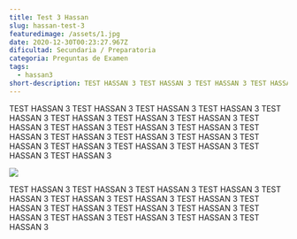 ```yaml
---
title: Test 3 Hassan
slug: hassan-test-3
featuredimage: /assets/1.jpg
date: 2020-12-30T00:23:27.967Z
dificultad: Secundaria / Preparatoria
categoria: Preguntas de Examen
tags:
  - hassan3
short-description: TEST HASSAN 3 TEST HASSAN 3 TEST HASSAN 3 TEST HASSAN 3 TEST HASSAN 3
---
```

TEST HASSAN 3 TEST HASSAN 3 TEST HASSAN 3 TEST HASSAN 3 TEST HASSAN 3 TEST HASSAN 3 TEST HASSAN 3 TEST HASSAN 3 TEST HASSAN 3 TEST HASSAN 3 TEST HASSAN 3 TEST HASSAN 3 TEST HASSAN 3 TEST HASSAN 3 TEST HASSAN 3 TEST HASSAN 3 TEST HASSAN 3 TEST HASSAN 3 TEST HASSAN 3 TEST HASSAN 3 TEST HASSAN 3 TEST HASSAN 3 

![](/assets/5reinos.jpg)



TEST HASSAN 3 TEST HASSAN 3 TEST HASSAN 3 TEST HASSAN 3 TEST HASSAN 3 TEST HASSAN 3 TEST HASSAN 3 TEST HASSAN 3 TEST HASSAN 3 TEST HASSAN 3 TEST HASSAN 3 TEST HASSAN 3 TEST HASSAN 3 TEST HASSAN 3 TEST HASSAN 3 TEST HASSAN 3 TEST HASSAN 3